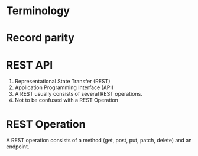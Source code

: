# Terminology

# Record parity

# REST API

1. Representational State Transfer (REST)
1. Application Programming Interface (API)
1. A REST usually consists of several REST operations.
1. Not to be confused with a REST Operation

# REST Operation

A REST operation consists of a method (get, post, put, patch, delete) and an endpoint. 